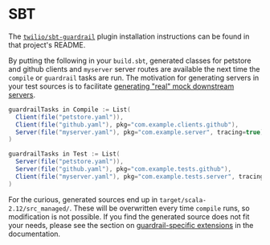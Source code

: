 SBT
===

The [`twilio/sbt-guardrail`](https://github.com/twilio/sbt-guardrail) plugin installation instructions can be found in that project's README.

By putting the following in your `build.sbt`, generated classes for petstore and github clients and `myserver` server routes are available the next time the `compile` or `guardrail` tasks are run. The motivation for generating servers in your test sources is to facilitate [generating "real" mock downstream servers](https://github.com/twilio/guardrail/blob/master/docs/book.md#generating-test-only-real-server-mocks-for-unit-tests).

```sbt
guardrailTasks in Compile := List(
  Client(file("petstore.yaml")),
  Client(file("github.yaml"), pkg="com.example.clients.github"),
  Server(file("myserver.yaml"), pkg="com.example.server", tracing=true)
)

guardrailTasks in Test := List(
  Server(file("petstore.yaml")),
  Server(file("github.yaml"), pkg="com.example.tests.github"),
  Client(file("myserver.yaml"), pkg="com.example.tests.server", tracing=true)
)
```

For the curious, generated sources end up in `target/scala-2.12/src_managed/`. These will be overwritten every time `compile` runs, so modification is not possible. If you find the generated source does not fit your needs, please see the section on [guardrail-specific extensions](https://github.com/twilio/guardrail/blob/master/docs/book.md#guardrail-extensions) in the documentation.
